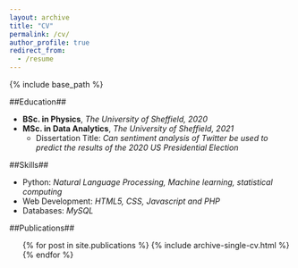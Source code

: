```yaml
---
layout: archive
title: "CV"
permalink: /cv/
author_profile: true
redirect_from:
  - /resume
---
```


{% include base_path %}

##Education##

- **BSc. in Physics**, *The University of Sheffield, 2020*
- **MSc. in Data Analytics**, *The University of Sheffield, 2021*
	- Dissertation Title: *Can sentiment analysis of Twitter be used to predict the results of the 2020 US Presidential Election*

##Skills##
- Python: *Natural Language Processing, Machine learning, statistical computing*
- Web Development: *HTML5, CSS, Javascript and PHP*
- Databases: *MySQL*

##Publications##
<ul>{% for post in site.publications %}
{% include archive-single-cv.html %}
{% endfor %}</ul>

